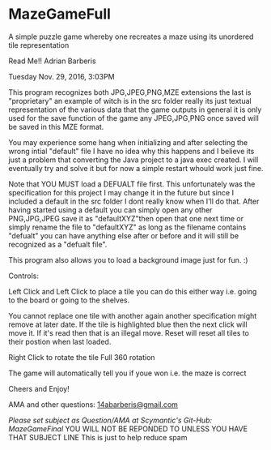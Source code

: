 # MazeGameFull
A simple puzzle game whereby one recreates a maze using its unordered tile representation

Read Me!!
Adrian Barberis

Tuesday Nov. 29, 2016, 3:03PM

This program recognizes both JPG,JPEG,PNG,MZE extensions the last is "proprietary" an example of witch is in the src folder
really its just textual representation of the various data that the game outputs in general it is only used for the save 
function of the game any JPEG,JPG,PNG once saved will be saved in this MZE format.

You may experience some hang when initializing and after selecting the wrong intial "default" file I have no idea why
this happens and I believe its just a problem that converting the Java project to a java exec created.  I will eventually 
try and solve it but for now a simple restart whould work just fine.

Note that YOU MUST load a DEFUALT file first.  This unfortunately was the specification for this project I may change
it in the future but since I included a default in the src folder I dont really know when I'll do that.  After having started 
using a default you can simply open any other PNG,JPG,JPEG save it as "defaultXYZ"then open that one next time or simply rename 
the file to "defaultXYZ" as long as the filename contains "defualt" you can have anything else after or before and it will still
be recognized as a "defualt file".

This program also allows you to load a background image just for fun. :)

Controls:

Left Click and Left Click to place a tile you can do this either way i.e. going to the board or going to the shelves.

  You cannot replace one tile with another again another specification might remove at later date.
  If the tile is highlighted blue then the next click will move it.  If it's read then that is an illegal move.
  Reset will reset all tiles to their postion when last loaded.
  
Right Click to rotate the tile
  Full 360 rotation
  
The game will automatically tell you if youe won i.e. the maze is correct

Cheers and Enjoy!

AMA and other questions:
14abarberis@gmail.com

*Please set subject as Question/AMA at Scymantic's Git-Hub: MazeGameFinal*
YOU WILL NOT BE REPONDED TO UNLESS YOU HAVE THAT SUBJECT LINE
This is just to help reduce spam

